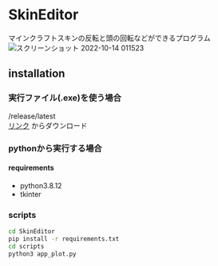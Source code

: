 # SkinEditor
マインクラフトスキンの反転と頭の回転などができるプログラム
![スクリーンショット 2022-10-14 011523](https://user-images.githubusercontent.com/115648249/195650504-8dacbace-1cce-4bb3-846f-bf7a3676f2f0.png)
## installation
### 実行ファイル(.exe)を使う場合
/release/latest  
[リンク](https://github.com/TACOWASA059/SkinEditor/releases/)
からダウンロード
###  pythonから実行する場合  
####  requirements  
* python3.8.12
* tkinter
###  scripts
```bash
cd SkinEditor
pip install -r requirements.txt
cd scripts
python3 app_plot.py
```
